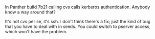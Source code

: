In Panther build 7b21 calling cvs calls kerberos authentication.  Anybody know a way around that?

It's not cvs per se, it's ssh. I don't think there's a fix; just the kind of bug that you have to deal with in seeds. You could switch to pserver access, which won't have the problem.